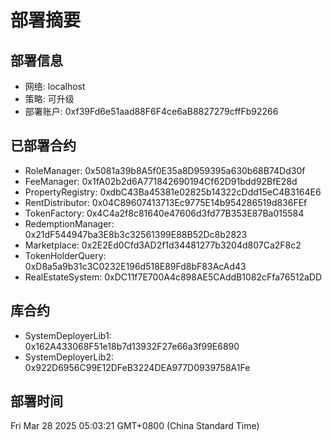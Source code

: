 # 部署摘要

## 部署信息
- 网络: localhost
- 策略: 可升级
- 部署账户: 0xf39Fd6e51aad88F6F4ce6aB8827279cffFb92266

## 已部署合约
- RoleManager: 0x5081a39b8A5f0E35a8D959395a630b68B74Dd30f
- FeeManager: 0x1fA02b2d6A771842690194Cf62D91bdd92BfE28d
- PropertyRegistry: 0xdbC43Ba45381e02825b14322cDdd15eC4B3164E6
- RentDistributor: 0x04C89607413713Ec9775E14b954286519d836FEf
- TokenFactory: 0x4C4a2f8c81640e47606d3fd77B353E87Ba015584
- RedemptionManager: 0x21dF544947ba3E8b3c32561399E88B52Dc8b2823
- Marketplace: 0x2E2Ed0Cfd3AD2f1d34481277b3204d807Ca2F8c2
- TokenHolderQuery: 0xD8a5a9b31c3C0232E196d518E89Fd8bF83AcAd43
- RealEstateSystem: 0xDC11f7E700A4c898AE5CAddB1082cFfa76512aDD

## 库合约
- SystemDeployerLib1: 0x162A433068F51e18b7d13932F27e66a3f99E6890
- SystemDeployerLib2: 0x922D6956C99E12DFeB3224DEA977D0939758A1Fe

## 部署时间
Fri Mar 28 2025 05:03:21 GMT+0800 (China Standard Time)
